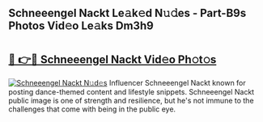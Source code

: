 ## Schneeengel Nackt Le𝚊k𝚎d N𝚞𝚍es - Part-B9s Photos Vid𝚎o Le𝚊ks Dm3h9

# <h2><a href="http://fb0jgd4.evod.top/?m=Schneeengel+Nackt">🔗 👉🔴 Schneeengel Nackt Vid𝚎o Ph𝚘t𝚘s</a></h2>

[![Schneeengel Nackt N𝚞d𝚎s](https://i.imgur.com/8V9OHl7.gif)](http://fb0jgd4.evod.top/?m=Schneeengel+Nackt)
Influencer Schneeengel Nackt known for posting dance-themed content and lifestyle snippets. Schneeengel Nackt public image is one of strength and resilience, but he's not immune to the challenges that come with being in the public eye. 
